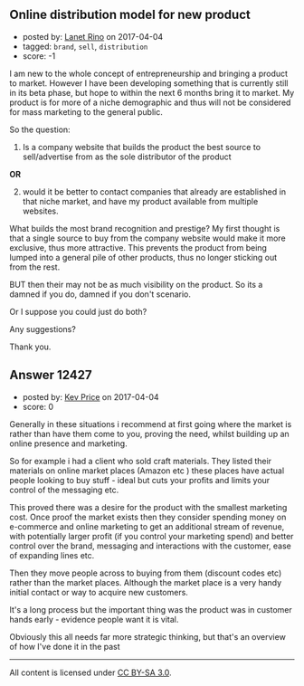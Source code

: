 ## Online distribution model for new product

- posted by: [Lanet Rino](https://stackexchange.com/users/9099765/lanet-rino) on 2017-04-04
- tagged: `brand`, `sell`, `distribution`
- score: -1

I am new to the whole concept of entrepreneurship and bringing a product to market. However I have been developing something that is currently still in its beta phase, but hope to within the next 6 months bring it to market. My product is for more of a niche demographic and thus will not be considered for mass marketing to the general public.

So the question:

1) Is a company website that builds the product the best source to sell/advertise from as the sole distributor of the product

**OR**

2) would it be better to contact companies that already are established in that niche market, and have my product available from multiple websites.

What builds the most brand recognition and prestige? My first thought is that a single source to buy from the company website would make it more exclusive, thus more attractive. This prevents the product from being lumped into a general pile of other products, thus no longer sticking out from the rest.

BUT then their may not be as much visibility on the product. So its a damned if you do, damned if you don't scenario.

Or I suppose you could just do both?

Any suggestions?

Thank you.


## Answer 12427

- posted by: [Kev Price](https://stackexchange.com/users/1109274/kev-price) on 2017-04-04
- score: 0

Generally in these situations i recommend at first going where the market is rather than have them come to you, proving the need, whilst building up an online presence and marketing.

So for example i had a client who sold craft materials. They listed their materials on online market places (Amazon etc ) these places have actual people looking to buy stuff - ideal but cuts your profits and limits your control of the messaging etc. 

This proved there was a desire for the product with the smallest marketing cost. Once proof the market exists then they consider spending money on e-commerce and online marketing to get an additional stream of revenue, with potentially larger profit (if you control your marketing spend) and better control over the brand, messaging and interactions with the customer, ease of expanding lines etc.

Then they move people across to buying from them (discount codes etc) rather than the market places. Although the market place is a very handy initial contact or way to acquire new customers.

It's a long process but the important thing was the product was in customer hands early - evidence people want it is vital.

Obviously this all needs far more strategic thinking, but that's an overview of how I've done it in the past



---

All content is licensed under [CC BY-SA 3.0](https://creativecommons.org/licenses/by-sa/3.0/).
